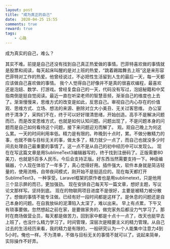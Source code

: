```yaml
---
layout: post
title: "成为真正的自己"
date:  2020-04-25 15:55
comments: true
reward: true
tags: 
	- 心路
---
```

成为真实的自己，难么？
<!-- more  -->
其实不难。前提是自己还没有找到自己真正热爱做的事情。巴菲特喜欢做的事情就是股票和阅读，每天起床叫醒的是对上班的热爱，“跳着踢踏舞去上班”这是来形容巴菲特对工作的热爱。他曾经说过，不必把性生活留到人生的最后一天，每一天都应该做自己喜欢做的事情。
我个人觉得自己好像并不是真的很喜欢编程，最喜欢还是泡妞、数学、打游戏。曾经复盘自己的一天，代码没有写过，泡妞秘籍和中奖指南倒是挺自觉阅读。最近一直在听梁老师的智慧音频，渐渐自己的维度也上去了。渐渐慢慢来，思维方式的改变是如此，反思自己。审视自己内心存在的价值观、思维方式、立场、想法的来源、删除对立大小美丑、无关过客思维。
办公室终于清净了，采购们不在，终于可以好好理清思绪，开始创造。高手不是解决问题而已，而是改变思维方式，也就是如何认知问题。问题出现了，不是问题本身的问题而是自己如何看待这个问题，接下来问题迎刃而解了。
观。观自己晚上为何这么累。一天的时间利用率低。精力是有限的。昨晚到十点时，累。不做分散精力的事，也就不做与目标无关的事，做太多了，精力就少一点了，而自己也就没多少时间去处理自己最重要的事情了。这一点不是从自己的初中经历中可以发现么。
现在在写这篇文章是用SublimeText3编辑器写的，终于找到注册码了。正版需要80美刀，也就是5百多人民币。今后会支持正版。好东西当然需要支持一下。神级编辑器，个人现在体验了一年多了，真心觉得好用。插件强大，软件本身就是简洁轻量的，使用流畅，自带夜间模式，刚开始不是挺适应的。现在每天都打开SublimeText3，一种享受。Laravel框架的原作者也是用sublimetext，只是他用三个显示屏的而已，更加强劲。
现在安排自己每天写一篇文章，想好主题，写议论文那样写。坚持到底。
现在的物联网项目进度不是很好，主要是被精力被分散了。想做的事情不能专注做。已经有好一段时间都是这样了。是休息的问题还是自己本身的问题。在自我放纵的泥潭陷入太深了，难以出来。
早上有点累，下午又有琐事要做。忽然想起之前在家，是要做家务的，做完家务后都没力气学习了。那时在商场做营业员，每天都是做苦力，回到家中都是十点十一点了，改天也挺早去上班了，也没什么精力学习了。时间管理，深层次是精要主义的精力管理。从自己过去的生活经历来看，我的精力是有限的，一般研究认为一个人能集中注意力4到5小时。俺也一样。不为清单，不做与目标无关的事情不就可以了。说起来简单，实际操作不好弄。
